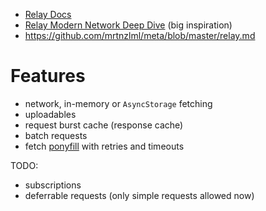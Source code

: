 - [Relay Docs](https://facebook.github.io/relay/docs/en/introduction-to-relay.html)
- [Relay Modern Network Deep Dive](https://medium.com/entria/relay-modern-network-deep-dive-ec187629dfd3) (big inspiration)
- https://github.com/mrtnzlml/meta/blob/master/relay.md

# Features

- network, in-memory or `AsyncStorage` fetching
- uploadables
- request burst cache (response cache)
- batch requests
- fetch [ponyfill](https://ponyfill.com/) with retries and timeouts

TODO:

- subscriptions
- deferrable requests (only simple requests allowed now)
